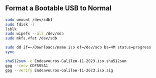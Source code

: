 ## Format a Bootable USB to Normal

```bash
sudo umount /dev/sdb1
sudo fdisk -l
lsblk
sudo wipefs --all /dev/sdb
sudo mkfs.vfat /dev/sdb

sudo dd if=~/Downloads/name.iso of=/dev/sdb bs=4M status=progress
sync
```

```bash
sha512sum -c Endeavouros-Galileo-11-2023.iso.sha512sum
gpg --recv CDF595A1
gpg --verify Endeavouros-Galileo-11-2023.iso.sig
```
